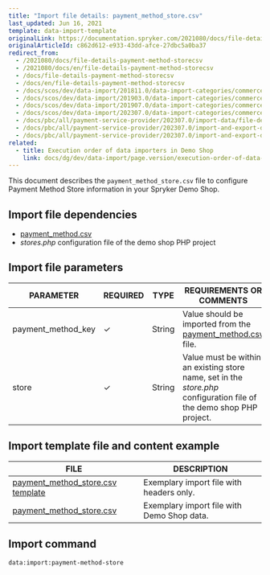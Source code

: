 ```yaml
---
title: "Import file details: payment_method_store.csv"
last_updated: Jun 16, 2021
template: data-import-template
originalLink: https://documentation.spryker.com/2021080/docs/file-details-payment-method-storecsv
originalArticleId: c862d612-e933-43dd-afce-27dbc5a0ba37
redirect_from:
  - /2021080/docs/file-details-payment-method-storecsv
  - /2021080/docs/en/file-details-payment-method-storecsv
  - /docs/file-details-payment-method-storecsv
  - /docs/en/file-details-payment-method-storecsv
  - /docs/scos/dev/data-import/201811.0/data-import-categories/commerce-setup/file-details-payment-method-store.csv.html
  - /docs/scos/dev/data-import/201903.0/data-import-categories/commerce-setup/file-details-payment-method-store.csv.html
  - /docs/scos/dev/data-import/201907.0/data-import-categories/commerce-setup/file-details-payment-method-store.csv.html
  - /docs/scos/dev/data-import/202307.0/data-import-categories/commerce-setup/file-details-payment-method-store.csv.html
  - /docs/pbc/all/payment-service-provider/202307.0/import-data/file-details-payment-method-store.csv.html
  - /docs/pbc/all/payment-service-provider/202307.0/import-and-export-data/import-file-details-payment-method-store.csv.html
  - /docs/pbc/all/payment-service-provider/202307.0/import-and-export-data/file-details-payment-method-store.csv.html
related:
  - title: Execution order of data importers in Demo Shop
    link: docs/dg/dev/data-import/page.version/execution-order-of-data-importers.html
---
```


This document describes the `payment_method_store.csv` file to configure Payment Method Store information in your Spryker Demo Shop.


## Import file dependencies

* [payment_method.csv](/docs/pbc/all/payment-service-provider/{{page.version}}/base-shop/import-and-export-data/import-file-details-payment-method.csv.html)
* *stores.php* configuration file of the demo shop PHP project

## Import file parameters

| PARAMETER | REQUIRED | TYPE | REQUIREMENTS OR COMMENTS | DESCRIPTION |
|-|-|-|-|-|
| payment_method_key | &check; | String | Value should be imported from the [payment_method.csv](/docs/pbc/all/payment-service-provider/{{page.version}}/base-shop/import-and-export-data/import-file-details-payment-method.csv.html) file. | Identifier of the payment method. |
| store | &check; | String | Value must be within an existing store name, set in the *store.php* configuration file of the demo shop PHP project. | Name of the store. |


## Import template file and content example

| FILE | DESCRIPTION |
| --- | --- |
| [payment_method_store.csv template](https://spryker.s3.eu-central-1.amazonaws.com/docs/Developer+Guide/Back-End/Data+Manipulation/Data+Ingestion/Data+Import/Data+Import+Categories/Commerce+Setup/Template+payment_method_store.csv) | Exemplary import file with headers only. |
| [payment_method_store.csv](https://spryker.s3.eu-central-1.amazonaws.com/docs/Developer+Guide/Back-End/Data+Manipulation/Data+Ingestion/Data+Import/Data+Import+Categories/Commerce+Setup/payment_method_store.csv) | Exemplary import file with Demo Shop data. |

## Import command

```bash
data:import:payment-method-store
```
